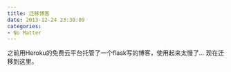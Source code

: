 ```yaml
---
title: 迁移博客
date: 2013-12-24 23:30:09
categories:
- No Matter
---
```


之前用Heroku的免费云平台托管了一个flask写的博客，使用起来太慢了... 现在迁移到这里。